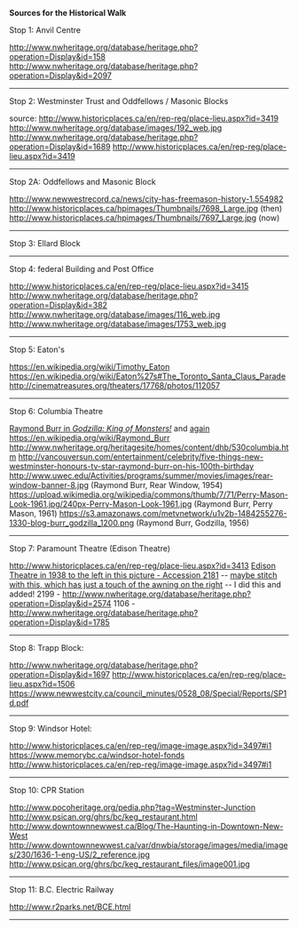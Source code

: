 **Sources for the Historical Walk**

Stop 1: Anvil Centre

http://www.nwheritage.org/database/heritage.php?operation=Display&id=158
http://www.nwheritage.org/database/heritage.php?operation=Display&id=2097

---

Stop 2: Westminster Trust and Oddfellows / Masonic Blocks

source: http://www.historicplaces.ca/en/rep-reg/place-lieu.aspx?id=3419
http://www.nwheritage.org/database/images/192_web.jpg
http://www.nwheritage.org/database/heritage.php?operation=Display&id=1689
http://www.historicplaces.ca/en/rep-reg/place-lieu.aspx?id=3419

---

Stop 2A: Oddfellows and Masonic Block

http://www.newwestrecord.ca/news/city-has-freemason-history-1.554982
http://www.historicplaces.ca/hpimages/Thumbnails/7698_Large.jpg (then)
http://www.historicplaces.ca/hpimages/Thumbnails/7697_Large.jpg (now)

---

Stop 3: Ellard Block


---

Stop 4: federal Building and Post Office

http://www.historicplaces.ca/en/rep-reg/place-lieu.aspx?id=3415
http://www.nwheritage.org/database/heritage.php?operation=Display&id=382
http://www.nwheritage.org/database/images/116_web.jpg
http://www.nwheritage.org/database/images/1753_web.jpg

---

Stop 5: Eaton's

https://en.wikipedia.org/wiki/Timothy_Eaton
https://en.wikipedia.org/wiki/Eaton%27s#The_Toronto_Santa_Claus_Parade
http://cinematreasures.org/theaters/17768/photos/112057

---

Stop 6: Columbia Theatre

[Raymond Burr in *Godzilla: King of Monsters!*](https://www.youtube.com/watch?v=laJ7UCzCtV4) and 
[again](http://www.tcm.com/mediaroom/video/481618/Godzilla-King-Of-The-Monsters-Movie-Clip-No-Tomorrow.html)
https://en.wikipedia.org/wiki/Raymond_Burr
http://www.nwheritage.org/heritagesite/homes/content/dhb/530columbia.htm
http://vancouversun.com/entertainment/celebrity/five-things-new-westminster-honours-tv-star-raymond-burr-on-his-100th-birthday
http://www.uwec.edu/Activities/programs/summer/movies/images/rear-window-banner-8.jpg (Raymond Burr, Rear Window, 1954)
https://upload.wikimedia.org/wikipedia/commons/thumb/7/71/Perry-Mason-Look-1961.jpg/240px-Perry-Mason-Look-1961.jpg (Raymond Burr, Perry Mason, 1961)
https://s3.amazonaws.com/metvnetwork/u1v2b-1484255276-1330-blog-burr_godzilla_1200.png (Raymond Burr, Godzilla, 1956)

---

Stop 7: Paramount Theatre (Edison Theatre)

http://www.historicplaces.ca/en/rep-reg/place-lieu.aspx?id=3413
[Edison Theatre in 1938 to the left in this picture - Accession 2181](http://www.nwheritage.org/database/images/205_web.jpg) -- [maybe stitch with this, which has just a touch of the awning on the right](http://www.nwheritage.org/database/images/2164_web.jpg) -- I did this and added!
2199 - http://www.nwheritage.org/database/heritage.php?operation=Display&id=2574
1106 - http://www.nwheritage.org/database/heritage.php?operation=Display&id=1785

---

Stop 8: Trapp Block:

http://www.nwheritage.org/database/heritage.php?operation=Display&id=1697
http://www.historicplaces.ca/en/rep-reg/place-lieu.aspx?id=1506
https://www.newwestcity.ca/council_minutes/0528_08/Special/Reports/SP1d.pdf

---

Stop 9: Windsor Hotel:

http://www.historicplaces.ca/en/rep-reg/image-image.aspx?id=3497#i1
https://www.memorybc.ca/windsor-hotel-fonds
http://www.historicplaces.ca/en/rep-reg/image-image.aspx?id=3497#i1

---

Stop 10: CPR Station

http://www.pocoheritage.org/pedia.php?tag=Westminster-Junction
http://www.psican.org/ghrs/bc/keg_restaurant.html 
http://www.downtownnewwest.ca/Blog/The-Haunting-in-Downtown-New-West
http://www.downtownnewwest.ca/var/dnwbia/storage/images/media/images/230/1636-1-eng-US/2_reference.jpg
http://www.psican.org/ghrs/bc/keg_restaurant_files/image001.jpg

---

Stop 11: B.C. Electric Railway 

http://www.r2parks.net/BCE.html

---

